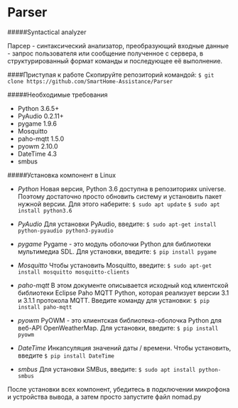# Parser
#####Syntactical analyzer

Парсер - синтаксический анализатор, преобразующий входные данные - запрос пользователя или сообщение полученное с сервера, в структурированный формат команды и последующее её выполнение.

####Приступая к работе
Скопируйте репозиторий командой:
`$ git clone https://github.com/SmartHome-Assistance/Parser`

#####Необходимые требования

- Python 3.6.5+
- PyAudio 0.2.11+
- pygame 1.9.6
- Mosquitto
- paho-mqtt 1.5.0
- pyowm 2.10.0
- DateTime 4.3
- smbus

#####Установка компонент в Linux
- *Python*
Новая версия, Python 3.6 доступна в репозиториях universe. Поэтому достаточно просто обновить систему и установить пакет нужной версии. Для этого наберите:
`$ sudo apt update`
`$ sudo apt install python3.6`

- *PyAudio*
Для установки PyAudio, введите:
`$ sudo apt-get install python-pyaudio python3-pyaudio`

- *pygame*
Pygame - это модуль оболочки Python для библиотеки мультимедиа SDL.  Для установки, введите:
`$ pip install pygame`

- *Mosquitto*
Чтобы установить Mosquitto, введите:
`$ sudo apt-get install mosquitto mosquitto-clients`

- *paho-mqtt*
В этом документе описывается исходный код клиентской библиотеки Eclipse Paho MQTT Python, которая реализует версии 3.1 и 3.1.1 протокола MQTT. Введите команду для установки:
`$ pip install paho-mqtt`

- *pyowm*
PyOWM - это клиентская библиотека-оболочка Python для веб-API OpenWeatherMap. Для установки, введите:
`$ pip install pyowm`

- *DateTime*
Инкапсуляция значений даты / времени. Чтобы установить, введите
`$ pip install DateTime`

- *smbus*
Для установки SMBus, введите:
`$ sudo apt install python-smbus`

После установки всех компонент, убедитесь в подключении микрофона и устройства вывода, a затем просто запустите файл nomad.py
